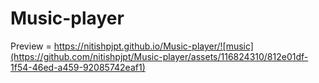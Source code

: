 # Music-player
Preview = https://nitishpjpt.github.io/Music-player/![music](https://github.com/nitishpjpt/Music-player/assets/116824310/812e01df-1f54-46ed-a459-92085742eaf1)

